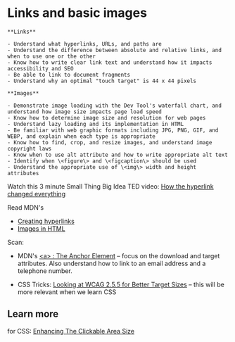 # Links and basic images

```{admonition} Objectives
**Links**

- Understand what hyperlinks, URLs, and paths are
- Understand the difference between absolute and relative links, and when to use one or the other
- Know how to write clear link text and understand how it impacts accessibility and SEO
- Be able to link to document fragments
- Understand why an optimal "touch target" is 44 x 44 pixels

**Images**

- Demonstrate image loading with the Dev Tool's waterfall chart, and understand how image size impacts page load speed
- Know how to determine image size and resolution for web pages
- Understand lazy loading and its implementation in HTML
- Be familiar with web graphic formats including JPG, PNG, GIF, and WEBP, and explain when each type is appropriate
- Know how to find, crop, and resize images, and understand image copyright laws
- Know when to use alt attribute and how to write appropriate alt text
- Identify when \<figure\> and \<figcaption\> should be used
- Understand the appropriate use of \<img\> width and height attributes
```
Watch this 3 minute Small Thing Big Idea TED video: [How the hyperlink changed everything](https://youtu.be/3Va3oY8pfSI)

Read MDN's

- [Creating hyperlinks](https://developer.mozilla.org/en-US/docs/Learn/HTML/Introduction_to_HTML/Creating_hyperlinks)
- [Images in HTML](https://developer.mozilla.org/en-US/docs/Learn/HTML/Multimedia_and_embedding/Images_in_HTML)

Scan:

- MDN's [\<a\> : The Anchor Element](https://developer.mozilla.org/en-US/docs/Web/HTML/Element/a) – focus on the download and target attributes. Also understand how to link to an email address and a telephone number.

- CSS Tricks: [Looking at WCAG 2.5.5 for Better Target Sizes](https://css-tricks.com/looking-at-wcag-2-5-5-for-better-target-sizes/) – this will be more relevant when we learn CSS


## Learn more

for CSS: [Enhancing The Clickable Area Size](https://ishadeed.com/article/clickable-area/)
